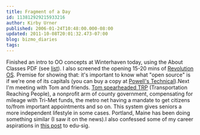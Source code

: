 ```yaml
---
title: Fragment of a Day
id: 113812929215933216
author: Kirby Urner
published: 2006-01-24T10:48:00.000-08:00
updated: 2011-10-08T20:01:32.473-07:00
blog: bizmo_diaries
tags: 
---
```


Finished an intro to OO concepts at Winterhaven today, using the About Classes PDF (see [list](http://www.4dsolutions.net/ocn/pygeom.html)).  I also screened the opening 15-20 mins of [Revolution OS](http://www.imdb.com/title/tt0308808/).  Premise for showing that: it's important to know what "open source" is if we're one of its capitals (you can buy a copy at [Powell's Technical](http://wifipdx.com/spots/Powells_Technical_Bookstore)).Next I'm meeting with Tom and friends.  [Tom spearheaded TRP](http://mybizmo.blogspot.com/2006/07/deq.html) (Transportation Reaching People), a nonprofit arm of county government, compensating for mileage with Tri-Met funds, the metro net having a mandate to get citizens to/from important appointments and so on.  This system gives seniors a more independent lifestyle in some cases.  Portland, Maine has been doing something similar (I saw it on the news).I also confessed some of my career aspirations in [this post](http://mail.python.org/pipermail/edu-sig/2006-January/005704.html) to edu-sig.